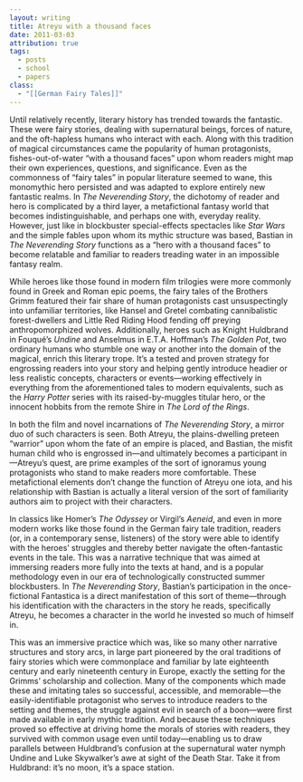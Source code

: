 ```yaml
---
layout: writing
title: Atreyu with a thousand faces
date: 2011-03-03
attribution: true
tags:
  - posts
  - school
  - papers
class:
  - "[[German Fairy Tales]]"
---
```

Until relatively recently, literary history has trended towards the fantastic. These were fairy stories, dealing with supernatural beings, forces of nature, and the oft-hapless humans who interact with each. Along with this tradition of magical circumstances came the popularity of human protagonists, fishes-out-of-water “with a thousand faces” upon whom readers might map their own experiences, questions, and significance. Even as the commonness of “fairy tales” in popular literature seemed to wane, this monomythic hero persisted and was adapted to explore entirely new fantastic realms. In *The Neverending Story*, the dichotomy of reader and hero is complicated by a third layer, a metafictional fantasy world that becomes indistinguishable, and perhaps one with, everyday reality. However, just like in blockbuster special-effects spectacles like *Star Wars* and the simple fables upon whom its mythic structure was based, Bastian in *The Neverending Story* functions as a “hero with a thousand faces” to become relatable and familiar to readers treading water in an impossible fantasy realm.

While heroes like those found in modern film trilogies were more commonly found in Greek and Roman epic poems, the fairy tales of the Brothers Grimm featured their fair share of human protagonists cast unsuspectingly into unfamiliar territories, like Hansel and Gretel combating cannibalistic forest-dwellers and Little Red Riding Hood fending off preying anthropomorphized wolves. Additionally, heroes such as Knight Huldbrand in Fouqué’s *Undine* and Anselmus in E.T.A. Hoffman’s *The Golden Pot*, two ordinary humans who stumble one way or another into the domain of the magical, enrich this literary trope. It’s a tested and proven strategy for engrossing readers into your story and helping gently introduce headier or less realistic concepts, characters or events—working effectively in everything from the aforementioned tales to modern equivalents, such as the *Harry Potter* series with its raised-by-muggles titular hero, or the innocent hobbits from the remote Shire in *The Lord of the Rings*.

In both the film and novel incarnations of *The Neverending Story*, a mirror duo of such characters is seen. Both Atreyu, the plains-dwelling preteen “warrior” upon whom the fate of an empire is placed, and Bastian, the misfit human child who is engrossed in—and ultimately becomes a participant in—Atreyu’s quest, are prime examples of the sort of ignoramus young protagonists who stand to make readers more comfortable. These metafictional elements don’t change the function of Atreyu one iota, and his relationship with Bastian is actually a literal version of the sort of familiarity authors aim to project with their characters.

In classics like Homer’s *The Odyssey* or Virgil’s *Aeneid*, and even in more modern works like those found in the German fairy tale tradition, readers (or, in a contemporary sense, listeners) of the story were able to identify with the heroes’ struggles and thereby better navigate the often-fantastic events in the tale. This was a narrative technique that was aimed at immersing readers more fully into the texts at hand, and is a popular methodology even in our era of technologically constructed summer blockbusters. In *The Neverending Story*, Bastian’s participation in the once-fictional Fantastica is a direct manifestation of this sort of theme—through his identification with the characters in the story he reads, specifically Atreyu, he becomes a character in the world he invested so much of himself in.

This was an immersive practice which was, like so many other narrative structures and story arcs, in large part pioneered by the oral traditions of fairy stories which were commonplace and familiar by late eighteenth century and early nineteenth century in Europe, exactly the setting for the Grimms’ scholarship and collection. Many of the components which made these and imitating tales so successful, accessible, and memorable—the easily-identifiable protagonist who serves to introduce readers to the setting and themes, the struggle against evil in search of a boon—were first made available in early mythic tradition. And because these techniques proved so effective at driving home the morals of stories with readers, they survived with common usage even until today—enabling us to draw parallels between Huldbrand’s confusion at the supernatural water nymph Undine and Luke Skywalker’s awe at sight of the Death Star. Take it from Huldbrand: it’s no moon, it’s a space station.
